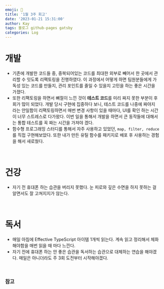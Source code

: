 ```yaml
---
emoji: 👋
title: '1월 3주 회고'
date: '2023-01-21 15:31:00'
author: Kay
tags: 블로그 github-pages gatsby
categories: Log
---
```


# 개발
- 기존에 개발한 코드들 중, 중복되어있는 코드를 최대한 외부로 빼어서 한 곳에서 관리할 수 잇도록 리팩토링을 진행하였다. 이 과정에서 어떻게 하면 팀원분들에게 가독성 있는 코드를 만들지, 관리 포인트를 줄일 수 있을지 고민을 하는 좋은 시간을 가졌다.
- 또한 리팩토링을 하면서 뼈절이 느낀 것이 <b>테스트 코드</b>를 미리 짜지 못한 부분이 후회가 많이 되었다. 개발 당시 구현에 집중하다 보니, 테스트 코드를 나중에 짜야지 라는 안일함이 리팩토링하면서 매번 변경 사항이 있을 때마다, UI를 확인 하는 시간이 너무 스트레스로 다가왔다. 이번 일을 통해서 개발을 하면서 큰 동작들에 대해서는 통합 테스트를 꼭 짜는 시간을 가져야 겠다.
- 함수형 프로그래밍 스터디를 통해서 자주 사용하고 있었던, `map, filter, reduce` 를 직접 구현해보았다. 또한 내가 만든 유틸 함수를 패키지로 배포 후 사용하는 경험을 해서 새로웠다.

<br>

# 건강
- 자기 전 휴대폰 하는 습관을 버리지 못했다. 눈 피로와 깊은 수면을 하지 못하는 걸 알면서도 잘 고쳐지지가 않는다. 

<br>

# 독서
- 매일 아침에 Effective TypeScript 아이템 1개씩 읽는다. 계속 읽고 정리해서 체화해야함을 매번 읽을 때 마다 느낀다.
- 자기 전에 휴대폰 하는 안 좋은 습관을 독서하는 습관으로 대체하는 연습을 해야겠다. 매일은 아니더라도 주 3회 도전부터 시작해야겠다.

<br>

### 참고

```toc
```
